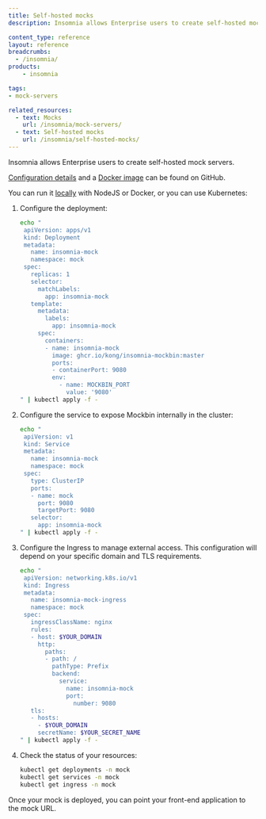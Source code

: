 ```yaml
---
title: Self-hosted mocks
description: Insomnia allows Enterprise users to create self-hosted mock servers.

content_type: reference
layout: reference
breadcrumbs: 
  - /insomnia/
products:
    - insomnia

tags:
- mock-servers

related_resources:
  - text: Mocks
    url: /insomnia/mock-servers/
  - text: Self-hosted mocks
    url: /insomnia/self-hosted-mocks/
---
```


Insomnia allows Enterprise users to create self-hosted mock servers.

[Configuration details](https://github.com/Kong/insomnia-mockbin) and a [Docker image](https://github.com/kong/insomnia-mockbin/pkgs/container/insomnia-mockbin) can be found on GitHub.

You can run it [locally](https://github.com/Kong/insomnia-mockbin?tab=readme-ov-file#installation) with NodeJS or Docker, or you can use Kubernetes:

1. Configure the deployment:
   ```sh
   echo "
    apiVersion: apps/v1
    kind: Deployment
    metadata:
      name: insomnia-mock
      namespace: mock
    spec:
      replicas: 1
      selector:
        matchLabels:
          app: insomnia-mock
      template:
        metadata:
          labels:
            app: insomnia-mock
        spec:
          containers:
          - name: insomnia-mock
            image: ghcr.io/kong/insomnia-mockbin:master
            ports:
            - containerPort: 9080
            env:
              - name: MOCKBIN_PORT
                value: '9080'
   " | kubectl apply -f -
   ```

1. Configure the service to expose Mockbin internally in the cluster:
   ```sh
   echo "
    apiVersion: v1
    kind: Service
    metadata:
      name: insomnia-mock
      namespace: mock
    spec:
      type: ClusterIP
      ports:
      - name: mock
        port: 9080
        targetPort: 9080
      selector:
        app: insomnia-mock
   " | kubectl apply -f -
   ```

1. Configure the Ingress to manage external access. This configuration will depend on your specific domain and TLS requirements.
   ```sh
   echo "
    apiVersion: networking.k8s.io/v1
    kind: Ingress
    metadata:
      name: insomnia-mock-ingress
      namespace: mock
    spec:
      ingressClassName: nginx
      rules:
      - host: $YOUR_DOMAIN
        http:
          paths:
          - path: /
            pathType: Prefix
            backend:
              service:
                name: insomnia-mock
                port:
                  number: 9080
      tls:
      - hosts:
        - $YOUR_DOMAIN
        secretName: $YOUR_SECRET_NAME
   " | kubectl apply -f -
   ```

1. Check the status of your resources:
   ```sh
   kubectl get deployments -n mock
   kubectl get services -n mock
   kubectl get ingress -n mock
   ```

Once your mock is deployed, you can point your front-end application to the mock URL.